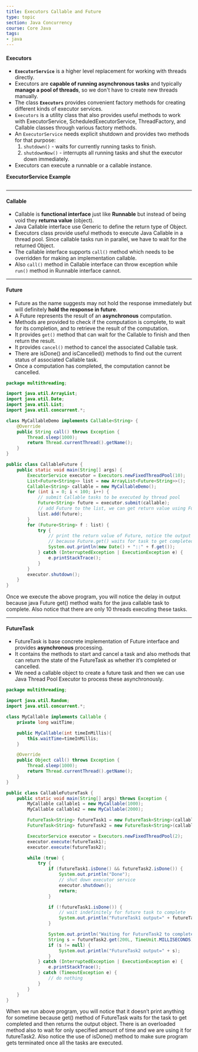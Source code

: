 ```yaml
---
title: Executors Callable and Future
type: topic
section: Java Concurrency
course: Core Java
tags:
- java
---
```

#### Executors
- **`ExecutorService`** is a higher level replacement for working with threads directly.
- Executors are **capable of running asynchronous tasks** and typically **manage a pool of threads**, so we don't have to create new threads manually.
- The class **`Executors`** provides convenient factory methods for creating different kinds of executor services.
- `Executors` is a utility class that also provides useful methods to work with ExecutorService, ScheduledExecutorService, ThreadFactory, and Callable classes through various factory methods.
- An `ExecutorService` needs explicit shutdown and provides two
methods for that purpose:
    1. `shutdown()` - waits for currently running tasks to finish.
    2. `shutdownNow()` - interrupts all running tasks and shut the executor down immediately.
- Executors can execute a runnable or a callable instance.

**ExecutorService Example**
```java

```

---
#### Callable
- Callable is **functional interface** just like **Runnable** but instead of being void they **returna value** (object).
- Java Callable interface use Generic to define the return type of Object.
- Executors class provide useful methods to execute Java Callable in a thread pool. Since callable tasks run in parallel, we have to wait for the returned Object.
- The callable interface supports `call()` method which needs to be overridden for making an implementation callable.
- Also `call()` method in Callable interface can throw exception while `run()` method in Runnable interface cannot.

---
#### Future
- Future as the name suggests may not hold the response immediately but will definitely **hold the response in future**.
- A Future represents the result of an **asynchronous** computation.
- Methods are provided to check if the computation is complete, to wait for its completion, and to retrieve the result of the computation.
- It provides `get()` method that can wait for the Callable to finish and then return the result.
- It provides `cancel()` method to cancel the associated Callable task.
- There are isDone() and isCancelled() methods to find out the current status of associated Callable task.
- Once a computation has completed, the computation cannot be cancelled.

```java
package multithreading;

import java.util.ArrayList;
import java.util.Date;
import java.util.List;
import java.util.concurrent.*;

class MyCallableDemo implements Callable<String> {
    @Override
    public String call() throws Exception {
        Thread.sleep(1000);
        return Thread.currentThread().getName();
    }
}

public class CallableFuture {
    public static void main(String[] args) {
        ExecutorService executor = Executors.newFixedThreadPool(10);
        List<Future<String>> list = new ArrayList<Future<String>>();
        Callable<String> callable = new MyCallableDemo();
        for (int i = 0; i < 100; i++) {
            // submit Callable tasks to be executed by thread pool
            Future<String> future = executor.submit(callable);
            // add Future to the list, we can get return value using Future
            list.add(future);
        }
        for (Future<String> f : list) {
            try {
                // print the return value of Future, notice the output delay in console
                // because Future.get() waits for task to get completed
                System.out.println(new Date() + "::" + f.get());
            } catch (InterruptedException | ExecutionException e) {
                e.printStackTrace();
            }
        }
        executor.shutdown();
    }
}
```

Once we execute the above program, you will notice the delay in output because java Future get() method waits for the java callable task to complete. Also notice that there are only 10 threads executing these tasks.

---
#### FutureTask
- FutureTask is base concrete implementation of Future interface and provides **asynchronous** processing.
- It contains the methods to start and cancel a task and also methods that can return the state of the FutureTask as whether it’s completed or cancelled.
- We need a callable object to create a future task and then we can use Java Thread Pool Executor to process these asynchronously.

```java
package multithreading;

import java.util.Random;
import java.util.concurrent.*;

class MyCallable implements Callable {
    private long waitTime;

    public MyCallable(int timeInMillis){
        this.waitTime=timeInMillis;
    }

    @Override
    public Object call() throws Exception {
        Thread.sleep(1000);
        return Thread.currentThread().getName();
    }
}

public class CallableFutureTask {
    public static void main(String[] args) throws Exception {
        MyCallable callable1 = new MyCallable(1000);
        MyCallable callable2 = new MyCallable(2000);

        FutureTask<String> futureTask1 = new FutureTask<String>(callable1);
        FutureTask<String> futureTask2 = new FutureTask<String>(callable2);

        ExecutorService executor = Executors.newFixedThreadPool(2);
        executor.execute(futureTask1);
        executor.execute(futureTask2);

        while (true) {
            try {
                if (futureTask1.isDone() && futureTask2.isDone()) {
                    System.out.println("Done");
                    // shut down executor service
                    executor.shutdown();
                    return;
                }

                if (!futureTask1.isDone()) {
                    // wait indefinitely for future task to complete
                    System.out.println("FutureTask1 output=" + futureTask1.get() + " not completed");
                }

                System.out.println("Waiting for FutureTask2 to complete");
                String s = futureTask2.get(200L, TimeUnit.MILLISECONDS);
                if (s != null) {
                    System.out.println("FutureTask2 output=" + s);
                }
            } catch (InterruptedException | ExecutionException e) {
                e.printStackTrace();
            } catch (TimeoutException e) {
                // do nothing
            }
        }
    }
}
```

When we run above program, you will notice that it doesn’t print anything for sometime because get() method of FutureTask waits for the task to get completed and then returns the output object. There is an overloaded method also to wait for only specified amount of time and we are using it for futureTask2. Also notice the use of isDone() method to make sure program gets terminated once all the tasks are executed.